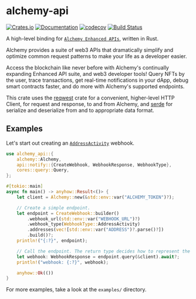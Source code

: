 # alchemy-api

[![Crates.io](https://img.shields.io/crates/v/alchemy-api.svg)](https://crates.io/crates/alchemy-api)
[![Documentation](https://docs.rs/alchemy-api/badge.svg)](https://docs.rs/alchemy-api/)
[![codecov](https://codecov.io/gh/phnaharris/alchemy-api-rs/graph/badge.svg?token=AWZJZFZCMH)](https://codecov.io/gh/phnaharris/alchemy-api-rs)
[![Build Status](https://github.com/phnaharris/alchemy-api-rs/actions/workflows/main.yml/badge.svg)](https://github.com/phnaharris/alchemy-api-rs/actions/workflows/main.yml)

A high-level binding for [`Alchemy Enhanced APIs`], written in Rust.

Alchemy provides a suite of web3 APIs that dramatically simplify and optimize common request
patterns to make your life as a developer easier.

Access the blockchain like never before with Alchemy's continually expanding Enhanced API
suite, and web3 developer tools! Query NFTs by the user, trace transactions, get real-time
notifications in your dApp, debug smart contracts faster, and do more with Alchemy's supported
endpoints.

This crate uses the [reqwest] crate for a convenient, higher-level HTTP Client, for request and
response, to and from Alchemy, and [serde] for serialize and deserialize from and to
appropriate data format.

## Examples

Let's start out creating an [`AddressActivity`] webhook.

```rust
use alchemy_api::{
    alchemy::Alchemy,
    api::notify::{CreateWebhook, WebhookResponse, WebhookType},
    cores::query::Query,
};

#[tokio::main]
async fn main() -> anyhow::Result<()> {
    let client = Alchemy::new(&std::env::var("ALCHEMY_TOKEN")?);

    // Create a simple endpoint.
    let endpoint = CreateWebhook::builder()
        .webhook_url(std::env::var("WEBHOOK_URL")?)
        .webhook_type(WebhookType::AddressActivity)
        .addresses(vec![std::env::var("ADDRESS")?.parse()?])
        .build()?;
    println!("{:?}", endpoint);

    // Call the endpoint. The return type decides how to represent the value.
    let webhook: WebhookResponse = endpoint.query(&client).await?;
    println!("webhook: {:?}", webhook);

    anyhow::Ok(())
}
```

For more examples, take a look at the `examples/` directory.

[`Alchemy Enhanced APIs`]: https://docs.alchemy.com/reference/enhanced-apis-overview
[reqwest]: https://crates.io/crates/reqwest
[serde]: https://crates.io/crates/serde
[`AddressActivity`]: self::api::notify::WebhookType#AddressActivity
